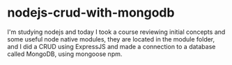 # nodejs-crud-with-mongodb

I'm studying nodejs and today I took a course reviewing initial concepts and some useful node native modules, they are located in the module folder, and I did a CRUD using ExpressJS and made a connection to a database called MongoDB, using mongoose npm.
